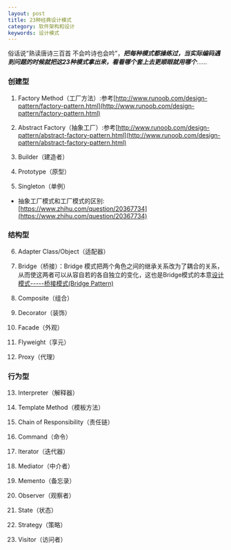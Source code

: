 ```yaml
---
layout: post
title: 23种经典设计模式
category: 软件架构和设计
keywords: 设计模式
---
```




俗话说“熟读唐诗三百首 不会吟诗也会吟”，***把每种模式都操练过，当实际编码遇到问题的时候就把这23种模式拿出来，看看哪个套上去更顺眼就用哪个***......

### 创建型

1. Factory Method（工厂方法）:参考[http://www.runoob.com/design-pattern/factory-pattern.html](http://www.runoob.com/design-pattern/factory-pattern.html)

2. Abstract Factory（抽象工厂）:参考[http://www.runoob.com/design-pattern/abstract-factory-pattern.html](http://www.runoob.com/design-pattern/abstract-factory-pattern.html)

3. Builder（建造者）

4. Prototype（原型）

5. Singleton（单例）

* 抽象工厂模式和工厂模式的区别:[https://www.zhihu.com/question/20367734](https://www.zhihu.com/question/20367734)



### 结构型

6. Adapter Class/Object（适配器）

7. Bridge（桥接）：Bridge 模式把两个角色之间的继承关系改为了耦合的关系，从而使这两者可以从容自若的各自独立的变化，这也是Bridge模式的本意[设计模式-----桥接模式(Bridge Pattern)](http://www.cnblogs.com/houleixx/archive/2008/02/23/1078877.html)

8. Composite（组合）

9. Decorator（装饰）

10. Facade（外观）

11. Flyweight（享元）

12. Proxy（代理）

### 行为型

13. Interpreter（解释器）

14. Template Method（模板方法）

15. Chain of Responsibility（责任链）

16. Command（命令）

17. Iterator（迭代器）

18. Mediator（中介者）

19. Memento（备忘录）

20. Observer（观察者）

21. State（状态）

22. Strategy（策略）

23. Visitor（访问者）